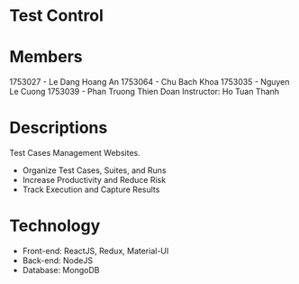 # Test Control

# Members
1753027 - Le Dang Hoang An
1753064 - Chu Bach Khoa
1753035 - Nguyen Le Cuong
1753039 - Phan Truong Thien Doan
Instructor: Ho Tuan Thanh

# Descriptions
Test Cases Management Websites.
- Organize Test Cases, Suites, and Runs
- Increase Productivity and Reduce Risk
- Track Execution and Capture Results

# Technology
- Front-end: ReactJS, Redux, Material-UI
- Back-end: NodeJS
- Database: MongoDB
